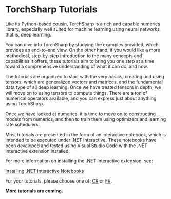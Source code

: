 # TorchSharp Tutorials

Like its Python-based cousin, TorchSharp is a rich and capable numerics library, especially well suited for machine learning using neural networks, that is, deep learning.

You can dive into TorchSharp by studying the examples provided, which provides an end-to-end view. On the other hand, if you would like a more methodical, step-by-step introduction to the many concepts and capabilities it offers, these tutorials aim to bring you one step at a time toward a comprehensive understanding of what it can do, and how.

The tutorials are organized to start with the very basics, creating and using tensors, which are generalized vectors and matrices, and the fundamental data type of all deep learning. Once we have treated tensors in depth, we will move on to using tensors to compute things. There are a ton of numerical operators available, and you can express just about anything using TorchSharp.

Once we have looked at numerics, it is time to move on to constructing models from numerics, and then to train them using optimizers and learning rate schedulers.

Most tutorials are presented in the form of an interactive notebook, which is intended to be executed under .NET Interactive. These notebooks have been developed and tested using Visual Studio Code with the .NET Interactive extension installed.

For more information on installing the .NET Interactive extension, see:

[Installing .NET Interactive Notebooks](https://marketplace.visualstudio.com/items?itemName=ms-dotnettools.dotnet-interactive-vscode)

For your tutorials, please choose one of: [C#](./CSharp/index.md) or [F#](./FSharp/index.md).

__More tutorials are coming.__
